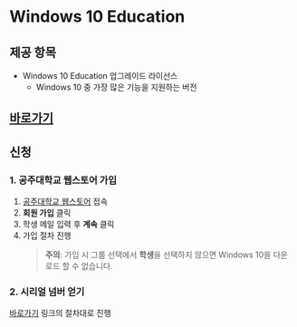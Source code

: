 # Windows 10 Education
## 제공 항목
- Windows 10 Education 업그레이드 라이선스
  - Windows 10 중 가장 많은 기능을 지원하는 버전

## [바로가기](http://portal.kongju.ac.kr/knu/statics/n_sw_win10.jsp#)

## 신청
### 1. 공주대학교 웹스토어 가입
1. [공주대학교 웹스토어](https://kongju.onthehub.com/) 접속
2. **회원 가입** 클릭
3. 학생 메일 입력 후 **계속** 클릭
4. 가입 절차 진행
    > **주의**: 가입 시 그룹 선택에서 **학생**을 선택하지 않으면 Windows 10을 다운로드 할 수 없습니다. 

### 2. 시리얼 넘버 얻기
[바로가기](http://portal.kongju.ac.kr/knu/statics/n_sw_win10.jsp#) 링크의 절차대로 진행